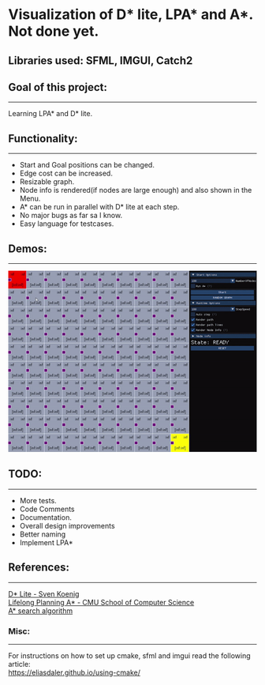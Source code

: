 # Visualization of D* lite, LPA* and A*. Not done yet.
## Libraries used: SFML, IMGUI, Catch2

## Goal of this project:
---
Learning LPA* and D* lite.

## Functionality:
---
* Start and Goal positions can be changed.  <br/>
* Edge cost can be increased.  <br/>
* Resizable graph.  <br/>
* Node info is rendered(if nodes are large enough) and also shown in the Menu.  <br/>
* A* can be run in parallel with D* lite at each step.  <br/>
* No major bugs as far sa I know.  <br/>
* Easy language for testcases.  <br/>

## Demos:
---
![alt text](https://github.com/Alexej/Pathfinding/blob/main/images/demo1.gif "Demo 1")

## TODO:
---
* More tests.  <br/>
* Code Comments  <br/>
* Documentation.  <br/>
* Overall design improvements  <br/>
* Better naming  <br/>
* Implement LPA*  <br/>

## References:
---
[D* Lite - Sven Koenig](http://idm-lab.org/bib/abstracts/papers/aaai02b.pdf)  <br/>
[Lifelong Planning A* - CMU School of Computer Science](https://www.cs.cmu.edu/~maxim/files/aij04.pdf)  <br/>
[A* search algorithm](https://en.wikipedia.org/wiki/A*_search_algorithm)  <br/>

### Misc:
---
For instructions on how to set up cmake, sfml and imgui read the following article:  <br/>
https://eliasdaler.github.io/using-cmake/

